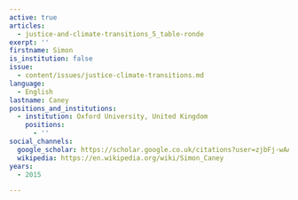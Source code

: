 ```yaml
---
active: true
articles:
  - justice-and-climate-transitions_5_table-ronde
exerpt: ''
firstname: Simon
is_institution: false
issue:
  - content/issues/justice-climate-transitions.md
language:
  - English
lastname: Caney
positions_and_institutions:
  - institution: Oxford University, United Kingdom
    positions:
      - ''
social_channels:
  google_scholar: https://scholar.google.co.uk/citations?user=zjbFj-wAAAAJ&hl=en
  wikipedia: https://en.wikipedia.org/wiki/Simon_Caney
years:
  - 2015

---
```

